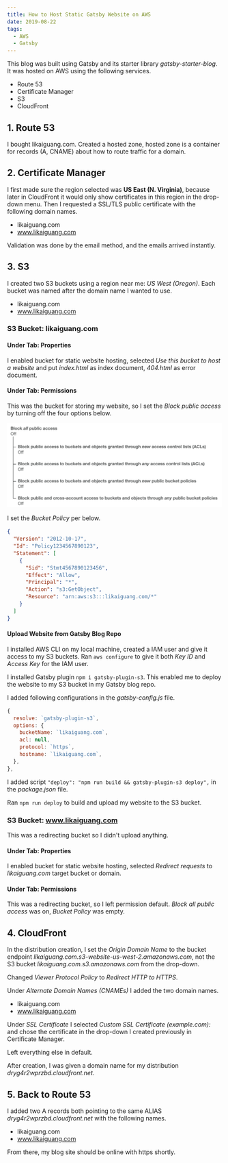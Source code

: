 ```yaml
---
title: How to Host Static Gatsby Website on AWS
date: 2019-08-22
tags:
  - AWS
  - Gatsby
---
```


This blog was built using Gatsby and its starter library _gatsby-starter-blog_. It was hosted on AWS using the following services.

- Route 53
- Certificate Manager
- S3
- CloudFront

## 1. Route 53

I bought likaiguang.com. Created a hosted zone, hosted zone is a container for records (A, CNAME) about how to route traffic for a domain.

## 2. Certificate Manager

I first made sure the region selected was **US East (N. Virginia)**, because later in CloudFront it would only show certificates in this region in the drop-down menu. Then I requested a SSL/TLS public certificate with the following domain names.

- likaiguang.com
- www.likaiguang.com

Validation was done by the email method, and the emails arrived instantly.

## 3. S3

I created two S3 buckets using a region near me: _US West (Oregon)_. Each bucket was named after the domain name I wanted to use.

- likaiguang.com
- www.likaiguang.com

### S3 Bucket: likaiguang.com

#### Under Tab: Properties

I enabled bucket for static website hosting, selected _Use this bucket to host a website_ and put _index.html_ as index document, _404.html_ as error document.

#### Under Tab: Permissions

This was the bucket for storing my website, so I set the _Block public access_ by turning off the four options below.

![Block All Public Access](./block-all-public-access.png)

I set the _Bucket Policy_ per below.

```json
{
  "Version": "2012-10-17",
  "Id": "Policy1234567890123",
  "Statement": [
    {
      "Sid": "Stmt4567890123456",
      "Effect": "Allow",
      "Principal": "*",
      "Action": "s3:GetObject",
      "Resource": "arn:aws:s3:::likaiguang.com/*"
    }
  ]
}
```

#### Upload Website from Gatsby Blog Repo

I installed AWS CLI on my local machine, created a IAM user and give it access to my S3 buckets. Ran `aws configure` to give it both _Key ID_ and _Access Key_ for the IAM user.

I installed Gatsby plugin `npm i gatsby-plugin-s3`. This enabled me to deploy the website to my S3 bucket in my Gatsby blog repo.

I added following configurations in the _gatsby-config.js_ file.

```js
{
  resolve: `gatsby-plugin-s3`,
  options: {
    bucketName: `likaiguang.com`,
    acl: null,
    protocol: `https`,
    hostname: `likaiguang.com`,
  },
},
```

I added script `"deploy": "npm run build && gatsby-plugin-s3 deploy",` in the _package.json_ file.

Ran `npm run deploy` to build and upload my website to the S3 bucket.

### S3 Bucket: www.likaiguang.com

This was a redirecting bucket so I didn't upload anything.

#### Under Tab: Properties

I enabled bucket for static website hosting, selected _Redirect requests_ to _likaiguang.com_ target bucket or domain.

#### Under Tab: Permissions

This was a redirecting bucket, so I left permission default. _Block all public access_ was on, _Bucket Policy_ was empty.

## 4. CloudFront

In the distribution creation, I set the _Origin Domain Name_ to the bucket endpoint _likaiguang.com.s3-website-us-west-2.amazonaws.com_, not the S3 bucket _likaiguang.com.s3.amazonaws.com_ from the drop-down.

Changed _Viewer Protocol Policy_ to _Redirect HTTP to HTTPS_.

Under _Alternate Domain Names (CNAMEs)_ I added the two domain names.

- likaiguang.com
- www.likaiguang.com

Under _SSL Certificate_ I selected _Custom SSL Certificate (example.com):_ and chose the certificate in the drop-down I created previously in Certificate Manager.

Left everything else in default.

After creation, I was given a domain name for my distribution _dryg4r2wprzbd.cloudfront.net_.

## 5. Back to Route 53

I added two A records both pointing to the same ALIAS _dryg4r2wprzbd.cloudfront.net_ with the following names.

- likaiguang.com
- www.likaiguang.com

From there, my blog site should be online with https shortly.
